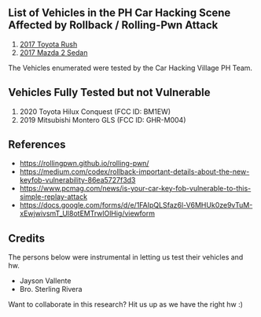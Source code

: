 ## List of Vehicles in the PH Car Hacking Scene Affected by Rollback / Rolling-Pwn Attack

1. [2017 Toyota Rush](https://youtube.com/shorts/lYTrSDCGbJs?feature=share)
2. [2017 Mazda 2 Sedan](https://youtube.com/shorts/apWLPRXZiHM?feature=share)

The Vehicles enumerated were tested by the Car Hacking Village PH Team.

## Vehicles Fully Tested but not Vulnerable
1. 2020 Toyota Hilux Conquest (FCC ID: BM1EW)
2. 2019 Mitsubishi Montero GLS (FCC ID: GHR-M004)

## References
- https://rollingpwn.github.io/rolling-pwn/
- https://medium.com/codex/rollback-important-details-about-the-new-keyfob-vulnerability-86ea5727f3d3
- https://www.pcmag.com/news/is-your-car-key-fob-vulnerable-to-this-simple-replay-attack
- https://docs.google.com/forms/d/e/1FAIpQLSfaz6l-V6MHUk0ze9vTuM-xEwjwivsmT_Ul8otEMTrwlOlHig/viewform

## Credits

The persons below were instrumental in letting us test their vehicles and hw.

- Jayson Vallente
- Bro. Sterling Rivera

Want to collaborate in this research? Hit us up as we have the right hw :)
